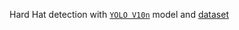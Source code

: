 Hard Hat detection with [`YOLO V10n`](https://github.com/THU-MIG/yolov10) model and [dataset](https://universe.roboflow.com/universe-datasets/hard-hat-universe-0dy7t/dataset/26)

